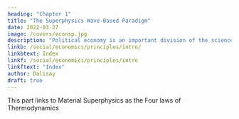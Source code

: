 ```yaml
---
heading: "Chapter 1"
title: "The Superphysics Wave-Based Paradigm"
date: 2022-03-27
image: /covers/econsp.jpg
description: "Political economy is an important division of the science of government. The object of government is the happiness of men, united in society"
linkb: /social/economics/principles/intro/
linkbtext: Index
linkf: /social/economics/principles/intro
linkftext: "Index"
author: Dalisay
draft: true
---
```



This part links to Material Superphysics as the Four laws of Thermodynamics


